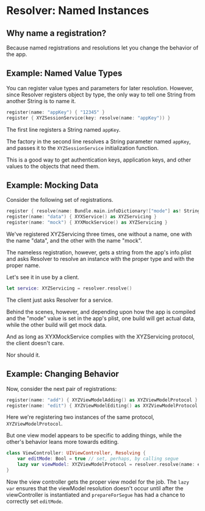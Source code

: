 # Resolver: Named Instances

## Why name a registration?

Because named registrations and resolutions let you change the behavior of the app.

## Example: Named Value Types

You can register value types and parameters for later resolution. However, since Resolver registers object by type, the only way to tell one String from another String is to name it.

```swift
register(name: "appKey") { "12345" }
register { XYZSessionService(key: resolve(name: "appKey")) }
```

The first line registers a String named `appKey`.

The factory in the second line resolves a String parameter named `appKey`, and passes it to the `XYZSessionService` initialization function.

This is a good way to get authentication keys, application keys, and other values to the objects that need them.

## Example: Mocking Data

Consider the following set of registrations.

```swift
register { resolve(name: Bundle.main.infoDictionary!["mode"] as! String) as XYZServicing }
register(name: "data") { XYXService() as XYZServicing }
register(name: "mock") { XYXMockService() as XYZServicing }
```

We've registered XYZServicing three times, one without a name, one with the name "data", and the other with the name "mock".

The nameless registration, however, gets a string from the app's info.plist and asks Resolver to resolve an instance with the proper type and with the proper name.

Let's see it in use by a client.

```swift
let service: XYZServicing = resolver.resolve()
```

The client just asks Resolver for a service.

Behind the scenes, however, and depending upon how the app is compiled and the "mode" value is set in the app's plist, one build will get actual data, while the other build will get mock data.

And as long as XYXMockService complies with the XYZServicing protocol, the client doesn't care.

Nor should it.

## Example: Changing Behavior

Now, consider the next pair of registrations:

```swift
register(name: "add") { XYZViewModelAdding() as XYZViewModelProtocol }
register(name: "edit") { XYZViewModelEditing() as XYZViewModelProtocol }
```

Here we're registering two instances of the same protocol, `XYZViewModelProtocol`.

But one view model appears to be specific to adding things, while the other's behavior leans more towards editing.

```swift
class ViewController: UIViewController, Resolving {
    var editMode: Bool = true // set, perhaps, by calling segue
    lazy var viewModel: XYZViewModelProtocol = resolver.resolve(name: editMode ? "edit" : "add")!
}
```

Now the view controller gets the proper view model for the job. The `lazy var` ensures that the viewModel resolution doesn't occur until after the viewController is instantiated and `prepareForSegue` has had a chance to correctly set `editMode`.
